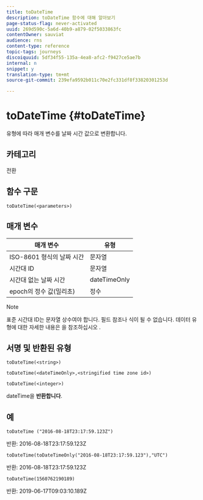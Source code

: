 ```yaml
---
title: toDateTime
description: toDateTime 함수에 대해 알아보기
page-status-flag: never-activated
uuid: 269d590c-5a6d-40b9-a879-02f5033863fc
contentOwner: sauviat
audience: rns
content-type: reference
topic-tags: journeys
discoiquuid: 5df34f55-135a-4ea8-afc2-f9427ce5ae7b
internal: n
snippet: y
translation-type: tm+mt
source-git-commit: 239efa9592b011c70e2fc331df8f33820301253d

---
```


# toDateTime {#toDateTime}

유형에 따라 매개 변수를 날짜 시간 값으로 변환합니다.

## 카테고리

전환

## 함수 구문

`toDateTime(<parameters>)`

## 매개 변수

| 매개 변수 | 유형 |
|-----------|------------------|
| ISO-8601 형식의 날짜 시간 | 문자열 |
| 시간대 ID | 문자열 |
| 시간대 없는 날짜 시간 | dateTimeOnly |
| epoch의 정수 값(밀리초) | 정수 |

>[!NOTE]
>
>표준 시간대 ID는 문자열 상수여야 합니다. 필드 참조나 식이 될 수 없습니다. 데이터 유형에 대한 자세한 내용은 을 참조하십시오 [](../expression/data-types.md).

## 서명 및 반환된 유형

`toDateTime(<string>)`

`toDateTime(<dateTimeOnly>,<stringified time zone id>)`

`toDateTime(<integer>)`

dateTime을 **반환합니다**.

<!--`toDateTime(<year>,<month>,<dayOfMonth>,<hour>,<minute>,<second>)`

Returns a date time with default time zone UTC.

`toDateTime(<year>,<month>,<dayOfMonth>)`
`toDateTime(<stringified timeZone>,<year>,<month>,<dayOfMonth>)`
`toDateTime(<timeZone>,<year>,<month>,<dayOfMonth>)`

Return a datetime where hour, minute and second set to 0.

`toDateTime(<stringified timeZone>,<year>,<month>,<dayOfMonth>,<hour>,<minute>,<second>)`
`toDateTime(<string>)`
`toDateTime(<string>,<integer>)`
`toDateTime(<stringified timeZone>,<dateTimeOnly)`

`toDateTime(<timeZone>,<integer>)`

Return a datetime.

-->

## 예

`toDateTime ("2016-08-18T23:17:59.123Z")`

반환: 2016-08-18T23:17:59.123Z

`toDateTime(toDateTimeOnly("2016-08-18T23:17:59.123"),"UTC")`

반환: 2016-08-18T23:17:59.123Z

`toDateTime(1560762190189)`

반환: 2019-06-17T09:03:10.189Z

<!--`toDateTime ("2016-08-18T23:17:59.123", "UTC")`

Returns 2016-08-18T23:17:59.123Z.

`toDateTime("Z",2016,8,18,23,17,59)`

Returns 2016-08-18T23:17:59.000Z.

`toDateTime("Z",2016,8,18)`

Returns 2016-08-18T00:00:00.000Z.-->
